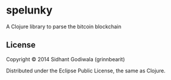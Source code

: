 # spelunky

A Clojure library to parse the bitcoin blockchain

## License

Copyright © 2014 Sidhant Godiwala (grinnbearit)

Distributed under the Eclipse Public License, the same as Clojure.
